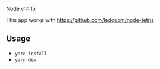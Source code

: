 Node v14.15

This app works with https://github.com/ledouxm/node-tetris

## Usage

-   `yarn install`
-   `yarn dev`
